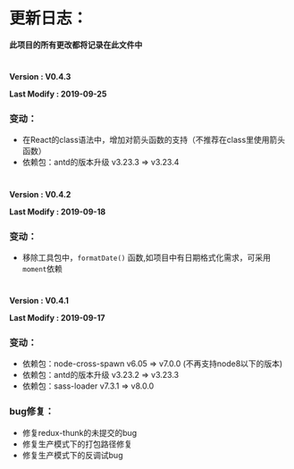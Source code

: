 # 更新日志：

**此项目的所有更改都将记录在此文件中**
# 


**Version : V0.4.3**

**Last Modify : 2019-09-25**

### 变动：

* 在React的class语法中，增加对箭头函数的支持（不推荐在class里使用箭头函数）
* 依赖包：antd的版本升级 v3.23.3 => v3.23.4

#


**Version : V0.4.2**

**Last Modify : 2019-09-18**

### 变动：

* 移除工具包中，`formatDate()` 函数,如项目中有日期格式化需求，可采用`moment`依赖


#

**Version : V0.4.1**

**Last Modify : 2019-09-17**

### 变动：
* 依赖包：node-cross-spawn v6.05 => v7.0.0 (不再支持node8以下的版本)
* 依赖包：antd的版本升级 v3.23.2 => v3.23.3
* 依赖包：sass-loader v7.3.1 => v8.0.0 

### bug修复：
* 修复redux-thunk的未提交的bug
* 修复生产模式下的打包路径修复
* 修复生产模式下的反调试bug

